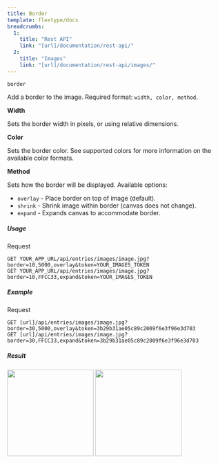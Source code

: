 ```yaml
---
title: Border
template: flextype/docs
breadcrumbs:
  1:
    title: "Rest API"
    link: "[url]/documentation/rest-api/"
  2:
    title: "Images"
    link: "[url]/documentation/rest-api/images/"
---
```


`border`

Add a border to the image. Required format: `width, color, method`.

**Width**

Sets the border width in pixels, or using relative dimensions.

**Color**

Sets the border color. See supported colors for more information on the available color formats.

**Method**

Sets how the border will be displayed. Available options:

* `overlay` - Place border on top of image (default).
* `shrink` - Shrink image within border (canvas does not change).
* `expand` - Expands canvas to accommodate border.

##### Usage

<div class="file-header">Request</div>

```http
GET YOUR_APP_URL/api/entries/images/image.jpg?border=10,5000,overlay&token=YOUR_IMAGES_TOKEN
GET YOUR_APP_URL/api/entries/images/image.jpg?border=10,FFCC33,expand&token=YOUR_IMAGES_TOKEN
```

##### Example

<div class="file-header">Request</div>

```http
GET [url]/api/entries/images/image.jpg?border=30,5000,overlay&token=3b29b31ae05c89c2009f6e3f96e3d703
GET [url]/api/entries/images/image.jpg?border=30,FFCC33,expand&token=3b29b31ae05c89c2009f6e3f96e3d703
```

##### Result

<img width="200" class="inline" src="[url]/documentation/api/images/entries/image.jpg?border=30,5000,overlay&token=4864fb8e1ebe080e6e4ad5c4363083a6">
<img width="200" class="inline" src="[url]/documentation/api/images/entries/image.jpg?border=30,FFCC33,expand&token=4864fb8e1ebe080e6e4ad5c4363083a6">
